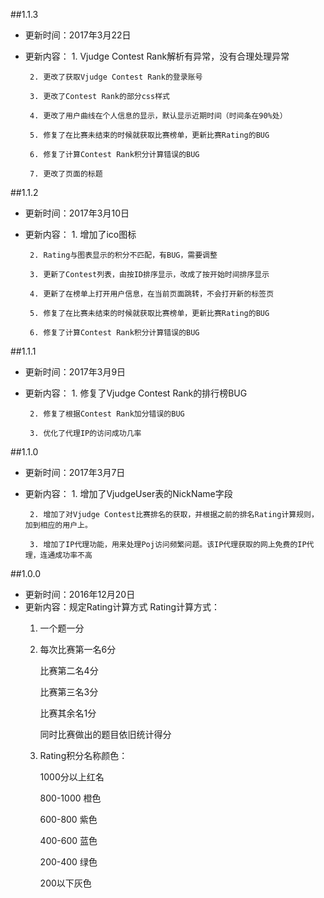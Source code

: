 ##1.1.3
 - 更新时间：2017年3月22日
 - 更新内容：
 		1. Vjudge Contest Rank解析有异常，没有合理处理异常
 		
 		2. 更改了获取Vjudge Contest Rank的登录账号
 		
 		3. 更改了Contest Rank的部分css样式
 		
 		4. 更改了用户曲线在个人信息的显示，默认显示近期时间（时间条在90%处）
 		
 		5. 修复了在比赛未结束的时候就获取比赛榜单，更新比赛Rating的BUG  
 		
 		6. 修复了计算Contest Rank积分计算错误的BUG
 		
 		7. 更改了页面的标题

##1.1.2
 - 更新时间：2017年3月10日
 - 更新内容：
 		1. 增加了ico图标
 		
 		2. Rating与图表显示的积分不匹配，有BUG，需要调整  
 		
 		3. 更新了Contest列表，由按ID排序显示，改成了按开始时间排序显示  
 		
 		4. 更新了在榜单上打开用户信息，在当前页面跳转，不会打开新的标签页  
 		
 		5. 修复了在比赛未结束的时候就获取比赛榜单，更新比赛Rating的BUG  
 		
 		6. 修复了计算Contest Rank积分计算错误的BUG
 		

##1.1.1

 - 更新时间：2017年3月9日
 - 更新内容：
	  	1. 修复了Vjudge Contest Rank的排行榜BUG  
	  	
		2. 修复了根据Contest Rank加分错误的BUG  
		
		3. 优化了代理IP的访问成功几率  
		

##1.1.0
 - 更新时间：2017年3月7日
 - 更新内容：
		1. 增加了VjudgeUser表的NickName字段  
		
		2. 增加了对Vjudge Contest比赛排名的获取，并根据之前的排名Rating计算规则，加到相应的用户上。  
		
		3. 增加了IP代理功能，用来处理Poj访问频繁问题。该IP代理获取的网上免费的IP代理，连通成功率不高  
		
	
##1.0.0

 - 更新时间：2016年12月20日
 - 更新内容：规定Rating计算方式
	Rating计算方式：
	1. 一个题一分  
	
	2. 每次比赛第一名6分  
	
		 比赛第二名4分  
		 
		 比赛第三名3分  
		 
		 比赛其余名1分  
		 
	     同时比赛做出的题目依旧统计得分
	
	3. Rating积分名称颜色：  
	
		1000分以上红名  
		
		800-1000 橙色  
		
		600-800 紫色  
		
		400-600 蓝色  
		
		200-400 绿色  
		
		200以下灰色  

